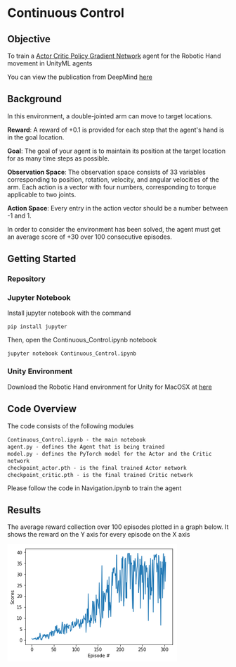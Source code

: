 # Continuous Control

## Objective

To train a [Actor Critic Policy Gradient Network](https://deepmind.com/research/publications/sample-efficient-actor-critic-experience-replay/) agent for the Robotic Hand movement in UnityML agents

You can view the publication from DeepMind [here](https://arxiv.org/pdf/1611.01224.pdf)

## Background

In this environment, a double-jointed arm can move to target locations. 

**Reward**: A reward of +0.1 is provided for each step that the agent's hand is in the goal location. 

**Goal**: The goal of your agent is to maintain its position at the target location for as many time steps as possible.

**Observation Space**: The observation space consists of 33 variables corresponding to position, rotation, velocity, and angular velocities of the arm. Each action is a vector with four numbers, corresponding to torque applicable to two joints. 

**Action Space**: Every entry in the action vector should be a number between -1 and 1.

In order to consider the environment has been solved, the agent must get an average score of +30 over 100 consecutive episodes.

## Getting Started

### Repository



### Jupyter Notebook
Install jupyter notebook with the command
```
pip install jupyter
```
Then, open the Continuous_Control.ipynb notebook

```
jupyter notebook Continuous_Control.ipynb
```

### Unity Environment
Download the Robotic Hand environment for Unity for MacOSX at [here](https://s3-us-west-1.amazonaws.com/udacity-drlnd/P2/Reacher/one_agent/Reacher.app.zip)

## Code Overview
The code consists of the following modules
```
Continuous_Control.ipynb - the main notebook
agent.py - defines the Agent that is being trained
model.py - defines the PyTorch model for the Actor and the Critic network
checkpoint_actor.pth - is the final trained Actor network
checkpoint_critic.pth - is the final trained Critic network
```

Please follow the code in Navigation.ipynb to train the agent

## Results

The average reward collection over 100 episodes plotted in a graph below. It shows the reward on the Y axis for every episode on the X axis 

![](images/reward.png)

